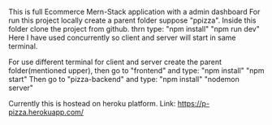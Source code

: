 
This is full Ecommerce Mern-Stack application with a admin dashboard
For run this project locally create a parent folder suppose "ppizza". Inside this folder clone the project from github. thrn type:
"npm install"
"npm run dev"
Here I have used concurrently so client and server will start in same terminal. 

For use different terminal for client and server create the parent folder(mentioned upper), then go to "frontend" and type:
"npm install"
"npm start"
Then go to "pizza-backend" and type:
"npm install"
"nodemon server"

Currently this is hostead on heroku platform. 
Link: https://p-pizza.herokuapp.com/

